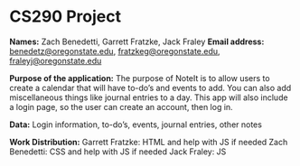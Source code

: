 # CS290 Project

**Names:** Zach Benedetti, Garrett Fratzke, Jack Fraley
**Email address:** benedetz@oregonstate.edu, fratzkeg@oregonstate.edu, fraleyj@oregonstate.edu

**Purpose of the application:** The purpose of NoteIt is to allow users to create a calendar that will have to-do’s and events to add. You can also add miscellaneous things like journal entries to a day. This app will also include a login page, so the user can create an account, then log in.

**Data:** Login information, to-do’s, events, journal entries, other notes

**Work Distribution:**
Garrett Fratzke: HTML and help with JS if needed
Zach Benedetti: CSS and help with JS if needed
Jack Fraley: JS
